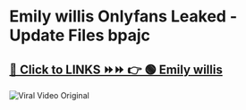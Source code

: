 
 # Emily willis Onlyfans Leaked - Update Files bpajc

## <h2><a href="https://clipsfans.com/Emily_willis&ref=git">🔗 Click to LINKS ⏩⏩ 👉 🟢 Emily willis </a></h2>

<a href="https://clipsfans.com/Emily_willis&ref=git" rel="nofollow" data-target="animated-image.originalLink"><img src="https://i.ibb.co.com/xMMVF88/686577567.gif" alt="Viral Video Original" style="max-width: 100%; display: inline-block;" data-target="animated-image.originalImage"></a>


